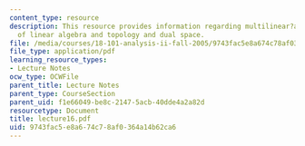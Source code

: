 ```yaml
---
content_type: resource
description: This resource provides information regarding multilinear?algebra, review
  of linear algebra and topology and dual space.
file: /media/courses/18-101-analysis-ii-fall-2005/9743fac5e8a674c78af0364a14b62ca6_lecture16.pdf
file_type: application/pdf
learning_resource_types:
- Lecture Notes
ocw_type: OCWFile
parent_title: Lecture Notes
parent_type: CourseSection
parent_uid: f1e66049-be8c-2147-5acb-40dde4a2a82d
resourcetype: Document
title: lecture16.pdf
uid: 9743fac5-e8a6-74c7-8af0-364a14b62ca6
---
```

